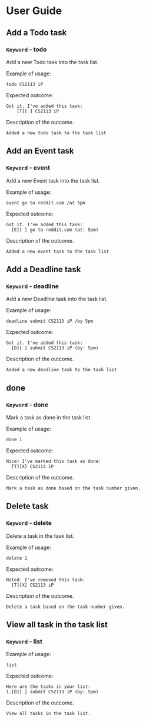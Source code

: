 # User Guide

## Add a Todo task

### `Keyword` - todo

Add a new Todo task into the task list.

Example of usage: 

`todo CS2113 iP`

Expected outcome:

```
Got it. I've added this task: 
    [T][ ] CS2113 iP
```

Description of the outcome.

```
Added a new todo task to the task list
```

## Add an Event task

### `Keyword` - event

Add a new Event task into the task list.

Example of usage:

`event go to reddit.com /at 5pm`

Expected outcome:

```
Got it. I've added this task: 
  [E][ ] go to reddit.com (at: 5pm)
```

Description of the outcome.

```
Added a new event task to the task list
```

## Add a Deadline task

### `Keyword` - deadline

Add a new Deadline task into the task list.

Example of usage:

`deadline submit CS2113 iP /by 5pm`

Expected outcome:

```
Got it. I've added this task: 
  [D][ ] submit CS2113 iP (by: 5pm)
```

Description of the outcome.

```
Added a new deadline task to the task list
```

## done

### `Keyword` - done

Mark a task as done in the task list.

Example of usage:

`done 1`

Expected outcome:

```
Nice! I've marked this task as done: 
  [T][X] CS2113 iP
```

Description of the outcome.

```
Mark a task as done based on the task number given.
```

## Delete task

### `Keyword` - delete

Delete a task in the task list.

Example of usage:

`delete 1`

Expected outcome:

```
Noted. I've removed this task:
  [T][X] CS2113 iP
```

Description of the outcome.

```
Delete a task based on the task number given.
```

## View all task in the task list

### `Keyword` - list

Example of usage:

`list`

Expected outcome:

```
Here are the tasks in your list:
1.[D][ ] submit CS2113 iP (by: 5pm)
```

Description of the outcome.

```
View all tasks in the task list.
```